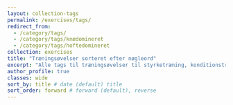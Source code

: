 ```yaml
---
layout: collection-tags
permalink: /exercises/tags/
redirect_from:
  - /category/tags/
  - /category/tags/knædomineret
  - /category/tags/hoftedomineret
collection: exercises
title: "Træningsøvelser sorteret efter nøgleord"
excerpt: "Alle tags til træningsøvelser til styrketræning, konditionstræning, cardio, yoga, løb og træning."
author_profile: true
classes: wide
sort_by: title # date (default) title
sort_order: forward # forward (default), reverse
---
```

